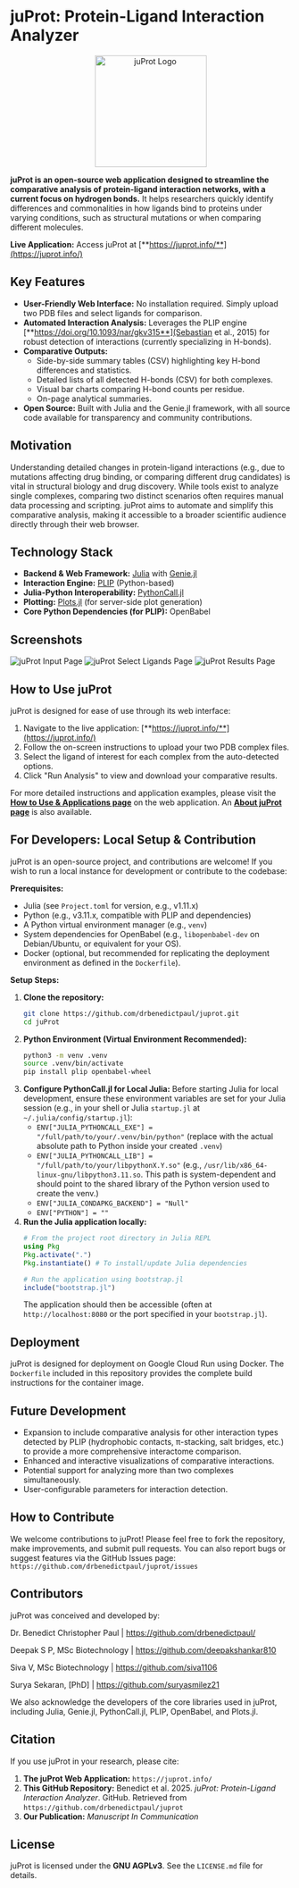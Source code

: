 # juProt: Protein-Ligand Interaction Analyzer

<!-- Optional: If you have a logo image file (e.g., in a folder like `assets/logo.png` in your repo), you can uncomment and use this:
-->
<p align="center">
  <img src="/public/img/juProt_logo.png" alt="juProt Logo" width="200"/>
</p>


<!-- [![License: MIT](https://img.shields.io/badge/License-MIT-blue.svg)](https://opensource.org/licenses/MIT) Replace MIT with your chosen license if different -->

**juProt is an open-source web application designed to streamline the comparative analysis of protein-ligand interaction networks, with a current focus on hydrogen bonds.** It helps researchers quickly identify differences and commonalities in how ligands bind to proteins under varying conditions, such as structural mutations or when comparing different molecules.

**Live Application:** Access juProt at [**https://juprot.info/**](https://juprot.info/)

## Key Features

*   **User-Friendly Web Interface:** No installation required. Simply upload two PDB files and select ligands for comparison.
*   **Automated Interaction Analysis:** Leverages the PLIP engine [**https://doi.org/10.1093/nar/gkv315**](Sebastian et al., 2015) for robust detection of interactions (currently specializing in H-bonds).
*   **Comparative Outputs:**
    *   Side-by-side summary tables (CSV) highlighting key H-bond differences and statistics.
    *   Detailed lists of all detected H-bonds (CSV) for both complexes.
    *   Visual bar charts comparing H-bond counts per residue.
    *   On-page analytical summaries.
*   **Open Source:** Built with Julia and the Genie.jl framework, with all source code available for transparency and community contributions.

## Motivation

Understanding detailed changes in protein-ligand interactions (e.g., due to mutations affecting drug binding, or comparing different drug candidates) is vital in structural biology and drug discovery. While tools exist to analyze single complexes, comparing two distinct scenarios often requires manual data processing and scripting. juProt aims to automate and simplify this comparative analysis, making it accessible to a broader scientific audience directly through their web browser.

## Technology Stack

*   **Backend & Web Framework:** [Julia](https://julialang.org/) with [Genie.jl](https://genieframework.com/)
*   **Interaction Engine:** [PLIP](https://github.com/pharmai/plip) (Python-based)
*   **Julia-Python Interoperability:** [PythonCall.jl](https://github.com/cjdoris/PythonCall.jl)
*   **Plotting:** [Plots.jl](http://docs.juliaplots.org/latest/) (for server-side plot generation)
*   **Core Python Dependencies (for PLIP):** OpenBabel

## Screenshots

<!-- 
Replace these with actual paths to screenshots in your repository (e.g., create an 'assets' folder)
Example:
-->
![juProt Input Page](./public/img/juProt_input_page.png)
![juProt Select Ligands Page](./public/img/juProt_select_ligands_page.png)
![juProt Results Page](./public/img/aromatase_native_mutant.png)

<!-- *(Please add 2-3 screenshots here showing the juProt interface: e.g., the main upload page, the ligand selection step, and an example of the results page with the plot and tables.)* -->

## How to Use juProt

juProt is designed for ease of use through its web interface:
1.  Navigate to the live application: [**https://juprot.info/**](https://juprot.info/)
2.  Follow the on-screen instructions to upload your two PDB complex files.
3.  Select the ligand of interest for each complex from the auto-detected options.
4.  Click "Run Analysis" to view and download your comparative results.

For more detailed instructions and application examples, please visit the **[How to Use & Applications page](https://juprot.info/how-to-use)** on the web application. An **[About juProt page](https://juprot.info/about)** is also available.

## For Developers: Local Setup & Contribution

juProt is an open-source project, and contributions are welcome! If you wish to run a local instance for development or contribute to the codebase:

**Prerequisites:**
*   Julia (see `Project.toml` for version, e.g., v1.11.x)
*   Python (e.g., v3.11.x, compatible with PLIP and dependencies)
*   A Python virtual environment manager (e.g., `venv`)
*   System dependencies for OpenBabel (e.g., `libopenbabel-dev` on Debian/Ubuntu, or equivalent for your OS).
*   Docker (optional, but recommended for replicating the deployment environment as defined in the `Dockerfile`).

**Setup Steps:**
1.  **Clone the repository:**
    ```bash
    git clone https://github.com/drbenedictpaul/juprot.git
    cd juProt
    ```
2.  **Python Environment (Virtual Environment Recommended):**
    ```bash
    python3 -m venv .venv 
    source .venv/bin/activate 
    pip install plip openbabel-wheel
    ```
3.  **Configure PythonCall.jl for Local Julia:**
    Before starting Julia for local development, ensure these environment variables are set for your Julia session (e.g., in your shell or Julia `startup.jl` at `~/.julia/config/startup.jl`):
    *   `ENV["JULIA_PYTHONCALL_EXE"] = "/full/path/to/your/.venv/bin/python"` (replace with the actual absolute path to Python inside your created `.venv`)
    *   `ENV["JULIA_PYTHONCALL_LIB"] = "/full/path/to/your/libpythonX.Y.so"` (e.g., `/usr/lib/x86_64-linux-gnu/libpython3.11.so`. This path is system-dependent and should point to the shared library of the Python version used to create the venv.)
    *   `ENV["JULIA_CONDAPKG_BACKEND"] = "Null"`
    *   `ENV["PYTHON"] = ""`
4.  **Run the Julia application locally:**
    ```julia
    # From the project root directory in Julia REPL
    using Pkg
    Pkg.activate(".")
    Pkg.instantiate() # To install/update Julia dependencies

    # Run the application using bootstrap.jl
    include("bootstrap.jl") 
    ```
    The application should then be accessible (often at `http://localhost:8080` or the port specified in your `bootstrap.jl`).

## Deployment

juProt is designed for deployment on Google Cloud Run using Docker. The `Dockerfile` included in this repository provides the complete build instructions for the container image.

## Future Development

*   Expansion to include comparative analysis for other interaction types detected by PLIP (hydrophobic contacts, π-stacking, salt bridges, etc.) to provide a more comprehensive interactome comparison.
*   Enhanced and interactive visualizations of comparative interactions.
*   Potential support for analyzing more than two complexes simultaneously.
*   User-configurable parameters for interaction detection.

## How to Contribute

We welcome contributions to juProt! Please feel free to fork the repository, make improvements, and submit pull requests. You can also report bugs or suggest features via the GitHub Issues page: `https://github.com/drbenedictpaul/juprot/issues`

## Contributors

juProt was conceived and developed by:

Dr. Benedict Christopher Paul | https://github.com/drbenedictpaul/

Deepak S P, MSc Biotechnology | https://github.com/deepakshankar810

Siva V, MSc Biotechnology | https://github.com/siva1106

Surya Sekaran, [PhD] | https://github.com/suryasmilez21

We also acknowledge the developers of the core libraries used in juProt, including Julia, Genie.jl, PythonCall.jl, PLIP, OpenBabel, and Plots.jl.

## Citation

If you use juProt in your research, please cite:

1.  **The juProt Web Application:** `https://juprot.info/`
2.  **This GitHub Repository:** Benedict et al. 2025. *juProt: Protein-Ligand Interaction Analyzer*. GitHub. Retrieved from `https://github.com/drbenedictpaul/juprot`
3.  **Our Publication:** *Manuscript In Communication*
    <!-- `Benedict Christopher Paul, Deepak S P, Siva V, & Surya Sekaran. (Year). juProt: A Web Application for Comparative Analysis of Protein-Ligand Interactomes. Journal of Biomedical Informatics, Volume, Pages. DOI.` *(Adjust author list and title if the paper title differs slightly).* -->

## License

juProt is licensed under the **GNU AGPLv3**. See the `LICENSE.md` file for details.
<!-- *(Remember to create a LICENSE.md file and put the MIT license text in it. You can get it from: https://opensource.org/licenses/MIT)* -->